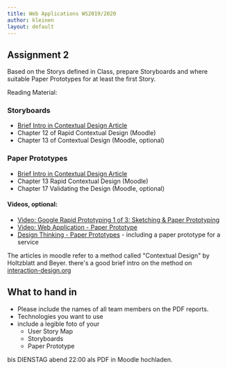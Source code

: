 ```yaml
---
title: Web Applications WS2019/2020
author: kleinen
layout: default
---
```

## Assignment 2

Based on the Storys defined in Class, prepare Storyboards and where suitable
Paper Prototypes for at least the first Story.

Reading Material:

### Storyboards
* [Brief Intro in Contextual Design Article](https://www.interaction-design.org/literature/book/the-encyclopedia-of-human-computer-interaction-2nd-ed/contextual-design#toc_2_6)
* Chapter 12 of Rapid Contextual Design (Moodle)
* Chapter 13 of Contextual Design (Moodle, optional)

### Paper Prototypes
* [Brief Intro in Contextual Design Article](https://www.interaction-design.org/literature/book/the-encyclopedia-of-human-computer-interaction-2nd-ed/contextual-design#toc_2_8)
* Chapter 13 Rapid Contextual Design (Moodle)
* Chapter 17 Validating the Design (Moodle, optional)
#### Videos, optional:
* [Video: Google Rapid Prototyping 1 of 3: Sketching & Paper Prototyping](https://www.youtube.com/watch?v=JMjozqJS44M)
* [Video: Web Application - Paper Prototype](https://www.youtube.com/watch?v=mH2IlUwWT3w)
* [Design Thinking - Paper Prototypes](https://www.youtube.com/watch?v=85muhAaySps) - including a paper prototype for a service

The articles in moodle refer to a method called "Contextual Design" by Holtzblatt and Beyer.
there's a good brief intro on the method on [interaction-design.org](https://www.interaction-design.org/literature/book/the-encyclopedia-of-human-computer-interaction-2nd-ed/contextual-design)


## What to hand in

- Please include the names of all team members on the PDF reports.
- Technologies you want to use
- include a legible foto of your
    - User Story Map
    - Storyboards
    - Paper Prototype

bis DIENSTAG abend 22:00 als PDF in Moodle hochladen.

